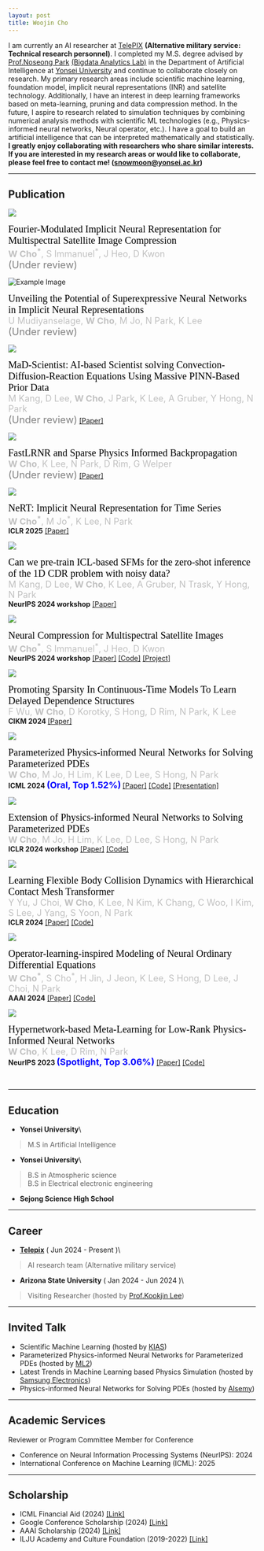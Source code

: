 ```yaml
---
layout: post
title: Woojin Cho
---
```


I am currently an AI researcher at [TelePIX](https://www.telepix.net/) **(Alternative military service: Technical research personnel)**.
I completed my M.S. degree advised by [Prof.Noseong Park](https://sites.google.com/view/noseong)  [(Bigdata Analytics Lab)](https://sites.google.com/view/npark/home) in the Department of Artificial Intelligence at [Yonsei University](https://www.yonsei.ac.kr/en_sc/) and continue to collaborate closely on research. My primary research areas include scientific machine learning, foundation model, implicit neural representations (INR) and satellite technology. Additionally, I have an interest in deep learning frameworks based on meta-learning, pruning and data compression method. In the future, I aspire to research related to simulation techniques by combining numerical analysis methods with scientific ML technologies (e.g., Physics-informed neural networks, Neural operator, etc.). I have a goal to build an artificial intelligence that can be interpreted mathematically and statistically. 
**I greatly enjoy collaborating with researchers who share similar interests. If you are interested in my research areas or would like to collaborate, please feel free to contact me! ([snowmoon@yonsei.ac.kr](mailto:snowmoon@yonsei.ac.kr))**

-------------------------------------------------------------------------------------------


## Publication

<div class="content-with-image">
  <img src="../images/preprint_fourier.png" class="inline-image">
  <p>
    <span style="font-family:'Times New Roman'; font-size: 20px; color: black">
        Fourier-Modulated Implicit Neural Representation for Multispectral Satellite Image Compression
    </span><br>
    <span style="font-size: 18px; color: silver">
        <strong>W Cho<sup>*</sup></strong>, S Immanuel<sup>*</sup>, J Heo, D Kwon
    </span><br>
    <span style="font-size: 20px; color: gray">(Under review)</span>
  </p>
</div>


<div class="content-with-image">
  <img src="../images/coming_soon.png" alt="Example Image" class="inline-image">
  <p>
    <span style="font-family:'Times New Roman'; font-size: 20px; color: black">
        Unveiling the Potential of Superexpressive Neural Networks in Implicit Neural Representations
    </span><br>
    <span style="font-size: 18px; color: silver">
        U Mudiyanselage, <strong>W Cho</strong>, M Jo, N Park, K Lee
    </span><br>
    <span style="font-size: 20px; color: gray">(Under review)</span>
  </p>
</div>


<div class="content-with-image">
  <img src="../images/preprint_mad.JPG" class="inline-image">
  <p>
    <span style="font-family:'Times New Roman'; font-size: 20px; color: black">
        MaD-Scientist: AI-based Scientist solving Convection-Diffusion-Reaction Equations Using Massive PINN-Based Prior Data
    </span><br>
    <span style="font-size: 18px; color: silver">
        M Kang, D Lee, <strong>W Cho</strong>, J Park, K Lee, A Gruber, Y Hong, N Park
    </span><br>
    <span style="font-size: 20px; color: gray">(Under review)</span>
    <a href="https://arxiv.org/pdf/2410.06442" target="_blank">[Paper]</a> 
  </p>
</div>


<div class="content-with-image">
  <img src="../images/preprint_lrnr.png" class="inline-image">
  <p>
    <span style="font-family:'Times New Roman'; font-size: 20px; color: black">
        FastLRNR and Sparse Physics Informed Backpropagation
    </span><br>
    <span style="font-size: 18px; color: silver">
        <strong>W Cho</strong>, K Lee, N Park, D Rim, G Welper
    </span><br>
    <span style="font-size: 20px; color: gray">(Under review)</span>
    <a href="https://arxiv.org/pdf/2410.04001" target="_blank">[Paper]</a> 
  </p>
</div>


<div class="content-with-image">
  <img src="../images/preprint_nert.jpg" class="inline-image">
  <p>
    <span style="font-family:'Times New Roman'; font-size: 20px; color: black">
        NeRT: Implicit Neural Representation for Time Series    </span><br>
    <span style="font-size: 18px; color: silver">
        <strong>W Cho<sup>*</sup></strong>, M Jo<sup>*</sup>, K Lee, N Park
    </span><br>
    <strong>ICLR 2025</strong>
    <a href="https://openreview.net/pdf?id=GCH5leffZp" target="_blank">[Paper]</a>
  </p>
</div>


<div class="content-with-image">
  <img src="../images/NeurIPS_2024_workshop_PFFN.JPG" class="inline-image">
  <p>
    <span style="font-family:'Times New Roman'; font-size: 20px; color: black">
        Can we pre-train ICL-based SFMs for the zero-shot inference of the 1D CDR problem with noisy data?
    </span><br>
    <span style="font-size: 18px; color: silver">
        M Kang, D Lee, <strong>W Cho</strong>, K Lee, A Gruber, N Trask, Y Hong, N Park
    </span><br>
    <strong>NeurIPS 2024 workshop</strong>
    <a href="https://openreview.net/pdf/6e57f7c19bea601f663acfc7206f2d654e6e5a01.pdf" target="_blank">[Paper]</a>
  </p>
</div>


<div class="content-with-image">
  <img src="../images/preprint_implisat.png" class="inline-image">
  <p>
    <span style="font-family:'Times New Roman'; font-size: 20px; color: black">
        Neural Compression for Multispectral Satellite Images
    </span><br>
    <span style="font-size: 18px; color: silver">
        <strong>W Cho<sup>*</sup></strong>, S Immanuel<sup>*</sup>, J Heo, D Kwon
    </span><br>
    <strong>NeurIPS 2024 workshop</strong>
    <a href="https://openreview.net/pdf?id=gk2m2OIKMs" target="_blank">[Paper]</a>
    <a href="https://github.com/SteveImmanuel/implisat" target="_blank">[Code]</a>
    <a href="https://steveimmanuel.github.io/implisat/" target="_blank">[Project]</a>
  </p>
</div>


<div class="content-with-image">
  <img src="../images/preprint_ndde.jpg" class="inline-image">
  <p>
    <span style="font-family:'Times New Roman'; font-size: 20px; color: black">
        Promoting Sparsity In Continuous-Time Models To Learn Delayed Dependence Structures    </span><br>
    <span style="font-size: 18px; color: silver">
      F Wu, <strong>W Cho</strong>, D Korotky, S Hong, D Rim, N Park, K Lee
    </span><br>
    <strong>CIKM 2024 </strong> 
    <a href="https://openreview.net/pdf?id=2pAdYVCbU9" target="_blank">[Paper]</a>
  </p>
</div>


<div class="content-with-image">
  <img src="../images/ICML_2024_p2inn.jpg" class="inline-image">
  <p>
    <span style="font-family:'Times New Roman'; font-size: 20px; color: black">
        Parameterized Physics-informed Neural Networks for Solving Parameterized PDEs    </span><br>
    <span style="font-size: 18px; color: silver">
      <strong>W Cho</strong>, M Jo, H Lim, K Lee, D Lee, S Hong, N Park
    </span><br>
    <strong>ICML 2024  <span style="font-size: 18px; color: blue">(Oral, Top 1.52%)</span> </strong> 
    <a href="https://openreview.net/pdf?id=n3yYrtt9U7" target="_blank">[Paper]</a>
    <a href="https://github.com/WooJin-Cho/Parameterized-Physics-informed-Neural-Networks" target="_blank">[Code]</a>
    <a href="https://icml.cc/virtual/2024/session/35281" target="_blank">[Presentation]</a>
  </p>
</div>



<div class="content-with-image">
  <img src="../images/ICLR_2024_workshop_p2inn.jpg" class="inline-image">
  <p>
    <span style="font-family:'Times New Roman'; font-size: 20px; color: black">
        Extension of Physics-informed Neural Networks to Solving Parameterized PDEs    </span><br>
    <span style="font-size: 18px; color: silver">
      <strong>W Cho</strong>, M Jo, H Lim, K Lee, D Lee, S Hong, N Park
    </span><br>
    <strong>ICLR 2024 workshop</strong> 
    <a href="https://openreview.net/forum?id=EAkRlHFLBc&referrer=%5Bthe%20profile%20of%20Woojin%20Cho%5D(%2Fprofile%3Fid%3D~Woojin_Cho1" target="_blank">[Paper]</a>
    <a href="https://github.com/WooJin-Cho/Parameterized-Physics-informed-Neural-Networks" target="_blank">[Code]</a>
  </p>
</div>


<div class="content-with-image">
  <img src="../images/ICLR_2024_graph.jpg" class="inline-image">
  <p>
    <span style="font-family:'Times New Roman'; font-size: 20px; color: black">
      Learning Flexible Body Collision Dynamics with Hierarchical Contact Mesh Transformer
    </span><br>
    <span style="font-size: 18px; color: silver">
      Y Yu, J Choi, <strong>W Cho</strong>, K Lee, N Kim, K Chang, C Woo, I Kim, S Lee, J Yang, S Yoon, N Park
    </span><br>
    <strong>ICLR 2024</strong> 
    <a href="https://arxiv.org/abs/2312.12467" target="_blank">[Paper]</a> 
    <a href="https://github.com/yuyudeep/hcmt" target="_blank">[Code]</a>
  </p>
</div>



<div class="content-with-image">
  <img src="../images/AAAI_2024_bfno.jpg" class="inline-image">
  <p>
    <span style="font-family:'Times New Roman'; font-size: 20px; color: black">
      Operator-learning-inspired Modeling of Neural Ordinary Differential Equations
    </span><br>
    <span style="font-size: 18px; color: silver">
      <strong>W Cho<sup>*</sup></strong>, S Cho<sup>*</sup>, H Jin, J Jeon, K Lee, S Hong, D Lee, J Choi, N Park
    </span><br>
    <strong>AAAI 2024</strong> 
    <a href="https://arxiv.org/abs/2312.10274" target="_blank">[Paper]</a> 
    <a href="https://github.com/WooJin-Cho/BFNO-NODE" target="_blank">[Code]</a>
  </p>
</div>



<div class="content-with-image">
  <img src="../images/NeurIPS_2023_hyper.jpg" class="inline-image">
  <p>
    <span style="font-family:'Times New Roman'; font-size: 20px; color: black">
        Hypernetwork-based Meta-Learning for Low-Rank Physics-Informed Neural Networks    </span><br>
    <span style="font-size: 18px; color: silver">
        <strong>W Cho</strong>, K Lee, D Rim, N Park
    </span><br>
    <strong>NeurIPS 2023  <span style="font-size: 18px; color: blue">(Spotlight, Top 3.06%)</span></strong>
    <a href="https://arxiv.org/abs/2310.09528" target="_blank">[Paper]</a> 
    <a href="https://github.com/WooJin-Cho/Hyper-LR-PINN" target="_blank">[Code]</a>
  </p>
</div>




&nbsp;
&nbsp;

-------------------------------------------------------------------------------------------

## Education

* **Yonsei University**\
> M.S in Artificial Intelligence

* **Yonsei University**\
>B.S in Atmospheric science\
>B.S in Electrical electronic engineering

* **Sejong Science High School**

-------------------------------------------------------------------------------------------

## Career

* **[Telepix](https://www.telepix.net/)** ( Jun 2024 - Present )\
> AI research team (Alternative military service)

* **Arizona State University** ( Jan 2024 - Jun 2024 )\
> Visiting Researcher (hosted by [Prof.Kookjin Lee](https://klee44.github.io/))

-------------------------------------------------------------------------------------------

## Invited Talk

* Scientific Machine Learning (hosted by [KIAS](https://kias.re.kr/kias/activities/seminars/view.do?seqno=PGN1720231223-0002&menuNo=408014&schoolsCd=&centrspgmsCd=AI&sdate=2024-01-01&edate=&mjrcdnm=&searchCnd=1&searchWord=&pageIndex=1))
* Parameterized Physics-informed Neural Networks for Parameterized PDEs (hosted by [ML2](https://www.kc-ml2.com/))
* Latest Trends in Machine Learning based Physics Simulation (hosted by [Samsung Electronics](https://www.samsung.com/))
* Physics-informed Neural Networks for Solving PDEs (hosted by [Alsemy](https://www.alsemy.com/))

-------------------------------------------------------------------------------------------

## Academic Services 
Reviewer or Program Committee Member for Conference
* Conference on Neural Information Processing Systems (NeurIPS): 2024
* International Conference on Machine Learning (ICML): 2025

-------------------------------------------------------------------------------------------


## Scholarship

* ICML Financial Aid (2024) [[Link]](https://icml.cc/Conferences/2024/FinancialAid)
* Google Conference Scholarship (2024) [[Link]](https://buildyourfuture.withgoogle.com/scholarships/google-conference-scholarships)
* AAAI Scholarship (2024) [[Link]](https://aaai.org/aaai-conference/aaai-24-student-scholarhip-volunteer-program/)
* ILJU Academy and Culture Foundation (2019-2022) [[Link]](http://www.taekwanggroup.co.kr/homepage/eng/iljuFoundationIntro.do)
